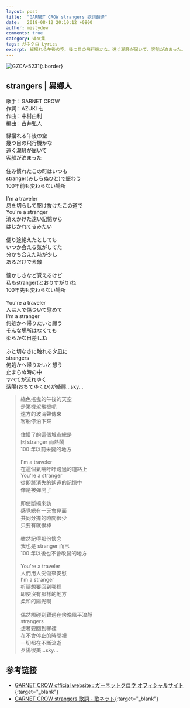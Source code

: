 ```yaml
---
layout: post
title:  "GARNET CROW strangers 歌词翻译"
date:   2018-08-12 20:10:12 +0800
author: mistydew
comments: true
category: 译文集
tags: ガネクロ Lyrics
excerpt: 緑揺れる午後の空、幾つ目の飛行機かな。遠く潮騒が届いて、客船が泊まった。
---
```

![GZCA-5231](https://crowsub.github.io/assets/images/discography/album/GZCA-5231.jpg){:.border}

## strangers | 異鄉人

歌手：GARNET CROW<br>
作詞：AZUKI 七<br>
作曲：中村由利<br>
編曲：古井弘人

<div class="lyric-original">
<p>
緑揺れる午後の空<br>
幾つ目の飛行機かな<br>
遠く潮騒が届いて<br>
客船が泊まった<br>
<br>
住み慣れたこの町はいつも<br>
stranger(みしらぬひと)で賑わう<br>
100年前も変わらない場所<br>
<br>
I'm a traveler<br>
息を切らして駆け抜けたこの道で<br>
You're a stranger<br>
消えかけた遠い記憶から<br>
はじかれてるみたい<br>
<br>
便り途絶えたとしても<br>
いつか会える気がしてた<br>
分かち合えた時が少し<br>
あるだけで素敵<br>
<br>
懐かしさなど覚えるけど<br>
私もstranger(とおりすがり)ね<br>
100年先も変わらない場所<br>
<br>
You're a traveler<br>
人は人で傷ついて慰めて<br>
I'm a stranger<br>
何処かへ帰りたいと願う<br>
そんな場所はなくても<br>
柔らかな日差しね<br>
<br>
ふと切なさに触れる夕凪に<br>
strangers<br>
何処かへ帰りたいと想う<br>
止まらぬ時の中<br>
すべてが流れゆく<br>
落陽(おちてゆくひ)が綺麗…sky...
</p>
</div>

<div class="lyric-translation">
<blockquote>
綠色搖曳的午後的天空<br>
是第機架飛機呢<br>
遠方的波濤聲傳來<br>
客船停泊下來<br>
<br>
住慣了的這個城市總是<br>
因 stranger 而熱鬧<br>
100 年以前未變的地方<br>
<br>
I'm a traveler<br>
在這個氣喘吁吁跑過的道路上<br>
You're a stranger<br>
從即將消失的遙遠的記憶中<br>
像是被彈開了<br>
<br>
即使斷絕來訪<br>
感覺總有一天會見面<br>
共同分擔的時間很少<br>
只要有就很棒<br>
<br>
雖然記得那份懷念<br>
我也是 stranger 而已<br>
100 年以後也不會改變的地方<br>
<br>
You're a traveler<br>
人們用人受傷來安慰<br>
I'm a stranger<br>
祈禱想要回到哪裡<br>
即使沒有那樣的地方<br>
柔和的陽光啊<br>
<br>
偶然觸碰到難過在傍晚風平浪靜<br>
strangers<br>
想著要回到哪裡<br>
在不會停止的時間裡<br>
一切都在不斷流逝<br>
夕陽很美...sky...
</blockquote>
</div>

## 参考链接

* [GARNET CROW official website : ガーネットクロウ オフィシャルサイト](http://www.garnetcrow.com){:target="_blank"}
* [GARNET CROW strangers 歌詞 - 歌ネット](https://www.uta-net.com/song/105961){:target="_blank"}
